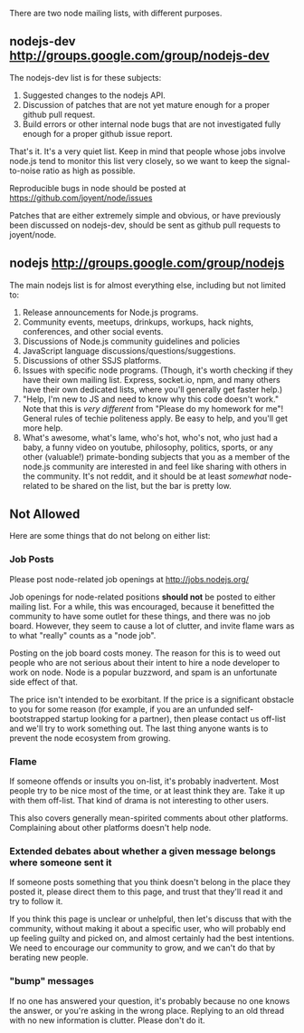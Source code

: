 There are two node mailing lists, with different purposes.

## nodejs-dev http://groups.google.com/group/nodejs-dev

The nodejs-dev list is for these subjects:

1. Suggested changes to the nodejs API.
2. Discussion of patches that are not yet mature enough for a proper github pull request.
3. Build errors or other internal node bugs that are not investigated fully enough for a proper github issue report.

That's it.  It's a very quiet list.  Keep in mind that people whose jobs involve node.js tend to monitor this list very closely, so we want to keep the signal-to-noise ratio as high as possible.

Reproducible bugs in node should be posted at https://github.com/joyent/node/issues

Patches that are either extremely simple and obvious, or have previously been discussed on nodejs-dev, should be sent as github pull requests to joyent/node.

## nodejs http://groups.google.com/group/nodejs

The main nodejs list is for almost everything else, including but not limited to:

1. Release announcements for Node.js programs.
2. Community events, meetups, drinkups, workups, hack nights, conferences, and other social events.
3. Discussions of Node.js community guidelines and policies
4. JavaScript language discussions/questions/suggestions.
5. Discussions of other SSJS platforms.
6. Issues with specific node programs.  (Though, it's worth checking if they have their own mailing list.  Express, socket.io, npm, and many others have their own dedicated lists, where you'll generally get faster help.)
7. "Help, I'm new to JS and need to know why this code doesn't work."  Note that this is *very different* from "Please do my homework for me"!  General rules of techie politeness apply.  Be easy to help, and you'll get more help.
8. What's awesome, what's lame, who's hot, who's not, who just had a baby, a funny video on youtube, philosophy, politics, sports, or any other (valuable!) primate-bonding subjects that you as a member of the node.js community are interested in and feel like sharing with others in the community.  It's not reddit, and it should be at least *somewhat* node-related to be shared on the list, but the bar is pretty low.

## Not Allowed

Here are some things that do not belong on either list:

### Job Posts

Please post node-related job openings at http://jobs.nodejs.org/

Job openings for node-related positions **should not** be posted to either mailing list.  For a while, this was encouraged, because it benefitted the community to have some outlet for these things, and there was no job board.  However, they seem to cause a lot of clutter, and invite flame wars as to what "really" counts as a "node job".

Posting on the job board costs money.  The reason for this is to weed out people who are not serious about their intent to hire a node developer to work on node.  Node is a popular buzzword, and spam is an unfortunate side effect of that.

The price isn't intended to be exorbitant.  If the price is a significant obstacle to you for some reason (for example, if you are an unfunded self-bootstrapped startup looking for a partner), then please contact us off-list and we'll try to work something out.  The last thing anyone wants is to prevent the node ecosystem from growing.

### Flame

If someone offends or insults you on-list, it's probably inadvertent.  Most people try to be nice most of the time, or at least think they are.  Take it up with them off-list.  That kind of drama is not interesting to other users.

This also covers generally mean-spirited comments about other platforms.  Complaining about other platforms doesn't help node.

### Extended debates about whether a given message belongs where someone sent it

If someone posts something that you think doesn't belong in the place they posted it, please direct them to this page, and trust that they'll read it and try to follow it.

If you think this page is unclear or unhelpful, then let's discuss that with the community, without making it about a specific user, who will probably end up feeling guilty and picked on, and almost certainly had the best intentions.  We need to encourage our community to grow, and we can't do that by berating new people.

### "bump" messages

If no one has answered your question, it's probably because no one knows the answer, or you're asking in the wrong place.  Replying to an old thread with no new information is clutter.  Please don't do it.